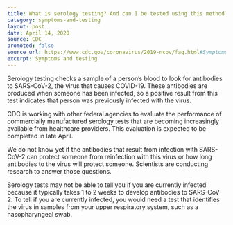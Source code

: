 ```yaml
---
title: What is serology testing? And can I be tested using this method?
category: symptoms-and-testing
layout: post
date: April 14, 2020
source: CDC
promoted: false
source_url: https://www.cdc.gov/coronavirus/2019-ncov/faq.html#Symptoms-&-Testing
excerpt: Symptoms and testing
---
```


Serology testing checks a sample of a person’s blood to look for antibodies to SARS-CoV-2, the virus that causes COVID-19. These antibodies are produced when someone has been infected, so a positive result from this test indicates that person was previously infected with the virus.

CDC is working with other federal agencies to evaluate the performance of commercially manufactured serology tests that are becoming increasingly available from healthcare providers. This evaluation is expected to be completed in late April.

We do not know yet if the antibodies that result from infection with SARS-CoV-2 can protect someone from reinfection with this virus or how long antibodies to the virus will protect someone. Scientists are conducting research to answer those questions.

Serology tests may not be able to tell you if you are currently infected because it typically takes 1 to 2 weeks to develop antibodies to SARS-CoV-2. To tell if you are currently infected, you would need a test that identifies the virus in samples from your upper respiratory system, such as a nasopharyngeal swab.

